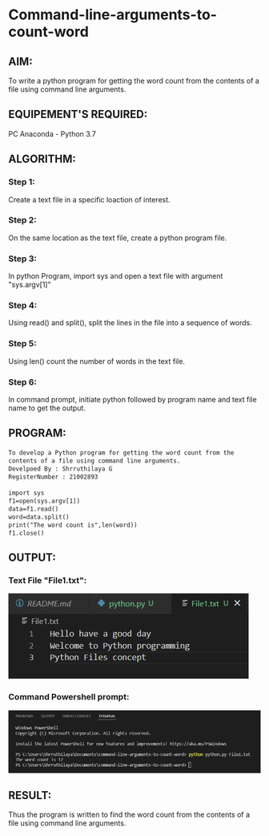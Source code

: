 # Command-line-arguments-to-count-word
## AIM:
To write a python program for getting the word count from the contents of a file using command line arguments.
## EQUIPEMENT'S REQUIRED: 
PC
Anaconda - Python 3.7

## ALGORITHM: 
### Step 1:
Create a text file in a specific loaction of interest.
### Step 2: 
On the same location as the text file, create a python program file.
### Step 3: 
In python Program, import sys and open a text file with argument "sys.argv[1]"
### Step 4:  
Using read() and split(), split the lines in the file into a sequence of words.
### Step 5: 
Using len() count the number of words in the text file.
### Step 6: 
In command prompt, initiate python followed by program name and text file name to get the output.

## PROGRAM:
~~~
To develop a Python program for getting the word count from the contents of a file using command line arguments.
Develpoed By : Shrruthilaya G
RegisterNumber : 21002893

import sys
f1=open(sys.argv[1])
data=f1.read()
word=data.split()
print("The word count is",len(word))
f1.close()
~~~

## OUTPUT:
### Text File "File1.txt":
![output](textfile.jpg)

### Command Powershell prompt:
![output](commandlineargument.jpg)

## RESULT:
Thus the program is written to find the word count from the contents of a file using command line arguments.
